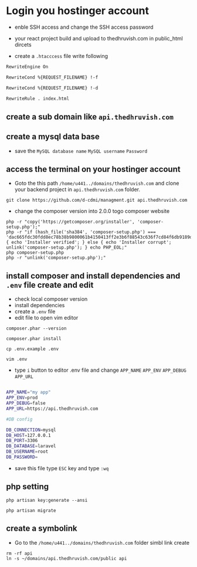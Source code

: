 # Login you hostinger account

+ enble SSH access and change the SSH access password

+ your react project build and upload to thedhruvish.com in public_html dircets

+ create a ```.htacccess``` file write following
```bash
RewriteEngine On

RewriteCond %{REQUEST_FILENAME} !-f

RewriteCond %{REQUEST_FILENAME} !-d

RewriteRule . index.html
```
## create a sub domain like `api.thedhruvish.com`

## create a mysql data base
+ save the `MySQL database name` `MySQL username` `Password`



## access the terminal on your hostinger account



+ Goto the this path `/home/u441../domains/thedhruvish.com` and clone your backend project in `api.thedhruvish.com` folder.

```
git clone https://github.com/d-cdmi/managment.git api.thedhruvish.com
```
+ change the composer version into 2.0.0 togo composer website

```
php -r "copy('https://getcomposer.org/installer', 'composer-setup.php');"
php -r "if (hash_file('sha384', 'composer-setup.php') === 'dac665fdc30fdd8ec78b38b9800061b4150413ff2e3b6f88543c636f7cd84f6db9189d43a81e5503cda447da73c7e5b6') { echo 'Installer verified'; } else { echo 'Installer corrupt'; unlink('composer-setup.php'); } echo PHP_EOL;"
php composer-setup.php
php -r "unlink('composer-setup.php');"
```
## install composer and install dependencies and `.env` file create and edit
+ check local composer version
+ install dependencies 
+ create a `.env` file
+ edit file to open vim editor 

```
composer.phar --version

composer.phar install

cp .env.example .env

vim .env
```

+ type `i` button to editor .env file and change `APP_NAME` `APP_ENV` `APP_DEBUG` `APP_URL`

```bash 

APP_NAME="my app"
APP_ENV=prod
APP_DEBUG=false
APP_URL=https://api.thedhruvish.com

#DB config

DB_CONNECTION=mysql
DB_HOST=127.0.0.1
DB_PORT=3306
DB_DATABASE=laravel
DB_USERNAME=root
DB_PASSWORD=

```
+ save this file type `ESC` key and type  `:wq`

## php setting

```
php artisan key:generate --ansi

php artisan migrate
```

## create a symbolink
+ Go to the `/home/u441../domains/thedhruvish.com` folder simbl link create 
```
rm -rf api
ln -s ~/domains/api.thedhruvish.com/public api
```